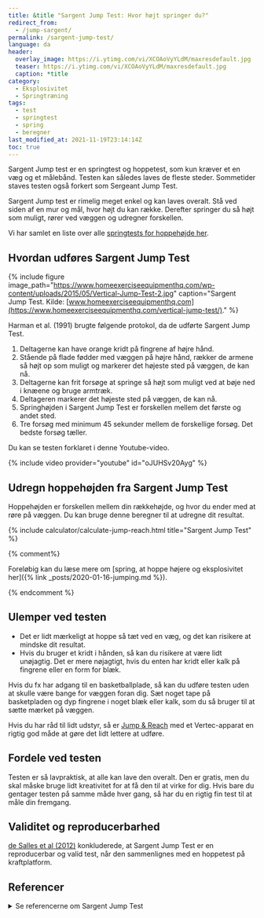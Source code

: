 ```yaml
---
title: &title "Sargent Jump Test: Hvor højt springer du?"
redirect_from:
  - /jump-sargent/
permalink: /sargent-jump-test/
language: da
header:
  overlay_image: https://i.ytimg.com/vi/XCOAoVyYLdM/maxresdefault.jpg
  teaser: https://i.ytimg.com/vi/XCOAoVyYLdM/maxresdefault.jpg
  caption: *title
category:
  - Eksplosivitet
  - Springtræning
tags:
  - test
  - springtest
  - spring
  - beregner
last_modified_at: 2021-11-19T23:14:14Z
toc: true
---
```


Sargent Jump test er en springtest og hoppetest, som kun kræver et en væg og et målebånd. Testen kan således laves de fleste steder. Sommetider staves testen også forkert som Sergeant Jump Test.

Sargent Jump test er rimelig meget enkel og kan laves overalt. Stå ved siden af en mur og mål, hvor højt du kan række. Derefter springer du så højt som muligt, rører ved væggen og udregner forskellen.

Vi har samlet en liste over alle [springtests for hoppehøjde her](/springtests-hoppehoejde/).

## Hvordan udføres Sargent Jump Test

{% include figure image_path="https://www.homeexerciseequipmenthq.com/wp-content/uploads/2015/05/Vertical-Jump-Test-2.jpg" caption="Sargent Jump Test. Kilde: [www.homeexerciseequipmenthq.com](https://www.homeexerciseequipmenthq.com/vertical-jump-test/)." %}

Harman et al. (1991) brugte følgende protokol, da de udførte Sargent Jump Test.

1. Deltagerne kan have orange kridt på fingrene af højre hånd.
2. Stående på flade fødder med væggen på højre hånd, rækker de armene så højt op som muligt og markerer det højeste sted på væggen, de kan nå.
3. Deltagerne kan frit forsøge at springe så højt som muligt ved at bøje ned i knæene og bruge armtræk.
4. Deltageren markerer det højeste sted på væggen, de kan nå.
5. Springhøjden i Sargent Jump Test er forskellen mellem det første og andet sted.
6. Tre forsøg med minimum 45 sekunder mellem de forskellige forsøg. Det bedste forsøg tæller.

Du kan se testen forklaret i denne Youtube-video.

{% include video provider="youtube" id="oJUHSv20Ayg" %}

## Udregn hoppehøjden fra Sargent Jump Test

Hoppehøjden er forskellen mellem din rækkehøjde, og hvor du ender med at røre på væggen. Du kan bruge denne beregner til at udregne dit resultat.

{% include calculator/calculate-jump-reach.html title="Sargent Jump Test" %}

{% comment%}

Foreløbig kan du læse mere om [spring, at hoppe højere og eksplosivitet her]({% link _posts/2020-01-16-jumping.md %}).

{% endcomment %}

## Ulemper ved testen

- Det er lidt mærkeligt at hoppe så tæt ved en væg, og det kan risikere at mindske dit resultat.
- Hvis du bruger et kridt i hånden, så kan du risikere at være lidt unøjagtig. Det er mere nøjagtigt, hvis du enten har kridt eller kalk på fingrene eller en form for blæk.

Hvis du fx har adgang til en basketballplade, så kan du udføre testen uden at skulle være bange for væggen foran dig. Sæt noget tape på basketpladen og dyp fingrene i noget blæk eller kalk, som du så bruger til at sætte mærket på væggen.

Hvis du har råd til lidt udstyr, så er [Jump & Reach](/jump-reach/) med et Vertec-apparat en rigtig god måde at gøre det lidt lettere at udføre.

## Fordele ved testen

Testen er så lavpraktisk, at alle kan lave den overalt. Den er gratis, men du skal måske bruge lidt kreativitet for at få den til at virke for dig. Hvis bare du gentager testen på samme måde hver gang, så har du en rigtig fin test til at måle din fremgang.

## Validitet og reproducerbarhed

[de Salles et al (2012)](https://www.ncbi.nlm.nih.gov/pmc/articles/PMC3588680/) konkluderede, at Sargent Jump Test er en reproducerbar og valid test, når den sammenlignes med en hoppetest på kraftplatform.

## Referencer

<details markdown="1">
  <summary>Se referencerne om Sargent Jump Test</summary>

- [www.brianmac.co.uk](https://www.brianmac.co.uk/sgtjump.htm)
- [www.topendsports.com](https://www.topendsports.com/testing/tests/vertjump.htm)
</details>
